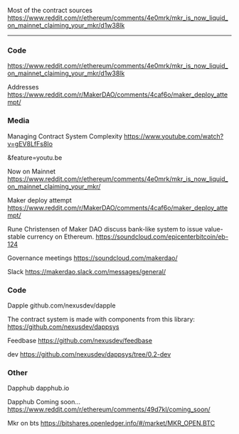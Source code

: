 
Most of the contract sources   https://www.reddit.com/r/ethereum/comments/4e0mrk/mkr_is_now_liquid_on_mainnet_claiming_your_mkr/d1w38lk

---

### Code

https://www.reddit.com/r/ethereum/comments/4e0mrk/mkr_is_now_liquid_on_mainnet_claiming_your_mkr/d1w38lk

Addresses
https://www.reddit.com/r/MakerDAO/comments/4caf6o/maker_deploy_attempt/

### Media

Managing Contract System Complexity
https://www.youtube.com/watch?v=gEV8LfFs8Io

&feature=youtu.be

Now on Mainnet
https://www.reddit.com/r/ethereum/comments/4e0mrk/mkr_is_now_liquid_on_mainnet_claiming_your_mkr/

Maker deploy attempt
https://www.reddit.com/r/MakerDAO/comments/4caf6o/maker_deploy_attempt/

Rune Christensen of Maker DAO discuss bank-like system to issue value-stable currency on Ethereum.
https://soundcloud.com/epicenterbitcoin/eb-124

Governance meetings 
https://soundcloud.com/makerdao/

Slack
https://makerdao.slack.com/messages/general/

### Code


Dapple
github.com/nexusdev/dapple

The contract system is made with components from this library:
https://github.com/nexusdev/dappsys

Feedbase
https://github.com/nexusdev/feedbase

dev
https://github.com/nexusdev/dappsys/tree/0.2-dev

### Other

Dapphub
dapphub.io

Dapphub Coming soon...
https://www.reddit.com/r/ethereum/comments/49d7kl/coming_soon/

Mkr on bts
https://bitshares.openledger.info/#/market/MKR_OPEN.BTC


